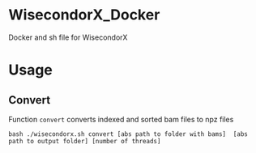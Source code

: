 # WisecondorX_Docker
Docker and sh file for WisecondorX

# Usage
## Convert
Function `convert` converts indexed and sorted bam files to npz files

```
bash ./wisecondorx.sh convert [abs path to folder with bams]  [abs path to output folder] [number of threads]
```

